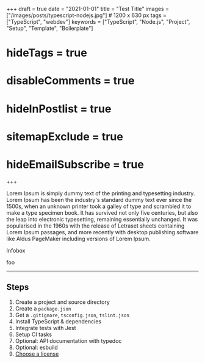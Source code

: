 +++
draft = true
date = "2021-01-01"
title = "Test Title"
images = ["/images/posts/typescript-nodejs.jpg"]  # 1200 x 630 px
tags = ["TypeScript", "webdev"]
keywords = ["TypeScript", "Node.js", "Project", "Setup", "Template", "Boilerplate"]
# hideTags = true
# disableComments = true
# hideInPostlist = true
# sitemapExclude = true
# hideEmailSubscribe = true
+++

Lorem Ipsum is simply dummy text of the printing and typesetting industry. Lorem Ipsum has been the industry's standard dummy text ever since the 1500s, when an unknown printer took a galley of type and scrambled it to make a type specimen book. It has survived not only five centuries, but also the leap into electronic typesetting, remaining essentially unchanged. It was popularised in the 1960s with the release of Letraset sheets containing Lorem Ipsum passages, and more recently with desktop publishing software like Aldus PageMaker including versions of Lorem Ipsum.

<!--more-->

<div class="infobox1">

Infobox

</div>

foo

---

## Steps

1. Create a project and source directory
1. Create a `package.json`
1. Get a `.gitignore`, `tsconfig.json`, `tslint.json`
1. Install TypeScript & dependencies
1. Integrate tests with Jest
1. Setup CI tasks
1. Optional: API documentation with typedoc
1. Optional: esbuild
1. [Choose a license](https://opensource.guide/legal/#which-open-source-license-is-appropriate-for-my-project)
